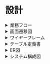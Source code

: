 # 設計

<details>
<summary>業務フロー</summary> 
<img src="https://github.com/nobukofu69/origin-idea/blob/main/documents/workflow.png">
</details>

<details>
<summary>画面遷移図</summary> 
<img src="https://github.com/nobukofu69/origin-idea/blob/main/documents/screen_flow_diagram.png">
</details>

<details>
<summary>ワイヤーフレーム</summary>
https://www.figma.com/file/ew0keNTFevdtX6VqjzO40v/Origin-Idea?type=design&node-id=0-1&mode=design&t=L05naf7mpYNbSHjR-0
</details>

<details>
<summary>テーブル定義書</summary>

### users
| カラム名 | データ型 | NULL | キー | 初期値 | AUTO INCREMENT | 説明 |
|------|--------|------|----|------|----------------|------|
| id | INTEGER | No | PK | | Yes | ユーザーID |
| username | VARCHAR(255) | No | | | | ユーザーネーム |
| profile | TEXT | Yes | | | | プロフィール |
| profile_image_id | STRING | Yes | | | | プロフィール画像 |
| email | VARCHAR(255) | No | | | | メールアドレス |
| password | STRING | No | | | | パスワード |
| profession | VARCHAR(255) | Yes | | | | 職業 |
| age | INTEGER | Yes | | | | 年齢 |
| rating | INTEGER | Yes | | | | 評価 |
| is_consultant | BOOLEAN | No | | False | | コンサルタント登録フラグ |

### requests
| カラム名 | データ型 | NULL | キー | 初期値 | AUTO INCREMENT | 説明 |
|------|--------|------|----|------|----------------|------|
| id | INTEGER | No | PK | | Yes | 依頼ID |
| requester_id | INTEGER | No | FK | | | 依頼者ID |
| consultant_id | INTEGER | Yes | FK | | | コンサルタントID |
| request_content | TEXT | No | | | | 依頼内容 |
| request_date | DATETIME | No | | | | 依頼日時 |
| status | VARCHAR(10) | No | | | | 依頼内容のステータス |
| is_read | BOOLEAN | No | | False | | 既読フラグ |
| talk_room_status | VARCHAR(10) | No | | | | トークルームのステータス |
- 外部キー制約
  - `requester_id` は `users.id` に紐づく
  - `consultant_id` は `users.id` に紐づく

### messages
| カラム名 | データ型 | NULL | キー | 初期値 | AUTO INCREMENT | 説明 |
|------|--------|------|----|------|----------------|------|
| id | INTEGER | No | PK | | Yes | メッセージID |
| request_id | INTEGER | No | FK | | | 依頼ID |
| sender_id | INTEGER | No | FK | | | 送信者ID |
| receiver_id | INTEGER | No | FK | | | 受信者ID |
| message_content | TEXT | No | | | | メッセージ内容 |
| message_date | DATETIME | No | | | | メッセージ送信日時 |
| is_read | BOOLEAN | No | | False | | 既読フラグ |
- 外部キー制約
  - `request_id` は `requests.id` に紐づく
  - `sender_id` は `users.id` に紐づく
  - `receiver_id` は `users.id` に紐づく

</details>

<details>
<summary>ER図</summary>
<img src="https://github.com/nobukofu69/origin-idea/blob/main/documents/er.png">
</details>


<details>
<summary>システム構成図</summary>
<img src="https://github.com/nobukofu69/origin-idea/blob/main/documents/%E3%82%B7%E3%82%B9%E3%83%86%E3%83%A0%E6%A7%8B%E6%88%90%E5%9B%B3.drawio.png">
</details>